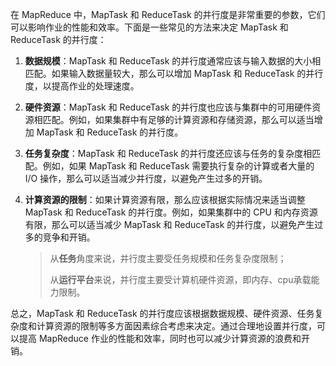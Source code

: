 在 MapReduce 中，MapTask 和 ReduceTask 的并行度是非常重要的参数，它们可以影响作业的性能和效率。下面是一些常见的方法来决定 MapTask 和 ReduceTask 的并行度：

1. **数据规模**：MapTask 和 ReduceTask 的并行度通常应该与输入数据的大小相匹配。如果输入数据量较大，那么可以增加 MapTask 和 ReduceTask 的并行度，以提高作业的处理速度。

2. **硬件资源**：MapTask 和 ReduceTask 的并行度也应该与集群中的可用硬件资源相匹配。例如，如果集群中有足够的计算资源和存储资源，那么可以适当增加 MapTask 和 ReduceTask 的并行度。

3. **任务复杂度**：MapTask 和 ReduceTask 的并行度还应该与任务的复杂度相匹配。例如，如果 MapTask 和 ReduceTask 需要执行复杂的计算或者大量的 I/O 操作，那么可以适当减少并行度，以避免产生过多的开销。

4. **计算资源的限制**：如果计算资源有限，那么应该根据实际情况来适当调整 MapTask 和 ReduceTask 的并行度。例如，如果集群中的 CPU 和内存资源有限，那么可以适当减少 MapTask 和 ReduceTask 的并行度，以避免产生过多的竞争和开销。

   > 从**任务**角度来说，并行度主要受任务规模和任务复杂度限制；
   >
   > 从**运行平台**来说，并行度主要受计算机硬件资源，即内存、cpu承载能力限制。

总之，MapTask 和 ReduceTask 的并行度应该根据数据规模、硬件资源、任务复杂度和计算资源的限制等多方面因素综合考虑来决定。通过合理地设置并行度，可以提高 MapReduce 作业的性能和效率，同时也可以减少计算资源的浪费和开销。
